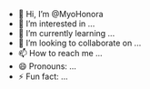 - 👋 Hi, I’m @MyoHonora
- 👀 I’m interested in ...
- 🌱 I’m currently learning ...
- 💞️ I’m looking to collaborate on ...
- 📫 How to reach me ...
- 😄 Pronouns: ...
- ⚡ Fun fact: ...

<!---
MyoHonora/MyoHonora is a ✨ special ✨ repository because its `README.md` (this file) appears on your GitHub profile.
You can click the Preview link to take a look at your changes.
--->
